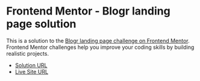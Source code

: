 # Frontend Mentor - Blogr landing page solution

This is a solution to the [Blogr landing page challenge on Frontend Mentor](https://www.frontendmentor.io/challenges/blogr-landing-page-EX2RLAApP). Frontend Mentor challenges help you improve your coding skills by building realistic projects. 

- [Solution URL](https://www.frontendmentor.io/solutions/blogr-landing-page-po8eYFtH0O)
- [Live Site URL](https://belalsalah74.github.io/blogr-landing-page/)

